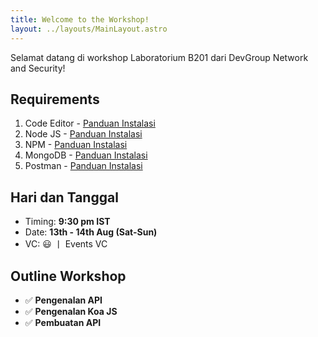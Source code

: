 ```yaml
---
title: Welcome to the Workshop!
layout: ../layouts/MainLayout.astro
---
```


Selamat datang di workshop Laboratorium B201 dari DevGroup Network and Security!

## Requirements

1. Code Editor - [Panduan Instalasi](./install-vscode.md)
2. Node JS - [Panduan Instalasi](instalasi-nodejs)
3. NPM - [Panduan Instalasi](./install-npm.md)
4. MongoDB - [Panduan Instalasi](./install-mongodb.md)
5. Postman - [Panduan Instalasi](./install-postman.md)

## Hari dan Tanggal

- Timing: **9:30 pm IST**
- Date: **13th - 14th Aug (Sat-Sun)**
- VC: 😃 丨 Events VC

## Outline Workshop

- ✅ **Pengenalan API**
- ✅ **Pengenalan Koa JS**
- ✅ **Pembuatan API**
